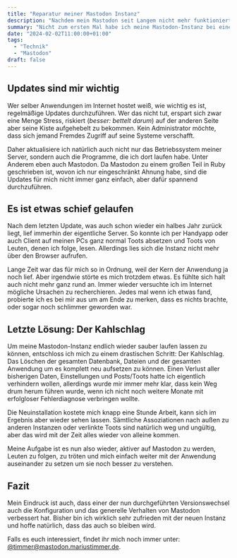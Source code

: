 ```yaml
---
title: "Reparatur meiner Mastodon Instanz"
description: "Nachdem mein Mastodon seit Langem nicht mehr funktioniert, wurde es nun Zeit, dass ich mir die Sache mal ansehe"
summary: "Nicht zum ersten Mal habe ich meine Mastodon-Instanz bei einem Debian Update zerschossen und musste es mal wieder retten. Diesesmal allerdings mit mehr Erfolg als beim letzten mal. Meine Daten (_den Account und meine Toots_) konnte ich sogar retten."
date: "2024-02-02T11:00:00+01:00"
tags:
  - "Technik"
  - "Mastodon"
draft: false
---
```


Updates sind mir wichtig
------------------------
Wer selber Anwendungen im Internet hostet weiß, wie wichtig es ist, regelmäßige Updates durchzuführen. Wer das nicht tut, erspart sich zwar eine Menge Stress, riskiert (_besser: bettelt darum_) auf der anderen Seite aber seine Kiste aufgehebelt zu bekommen. Kein Administrator möchte, dass sich jemand Fremdes Zugriff auf seine Systeme verschafft.

Daher aktualisiere ich natürlich auch nicht nur das Betriebssystem meiner Server, sondern auch die Programme, die ich dort laufen habe. Unter Anderem eben auch Mastodon. Da Mastodon zu einem großen Teil in Ruby geschrieben ist, wovon ich nur eingeschränkt Ahnung habe, sind die Updates für mich nicht immer ganz einfach, aber dafür spannend durchzuführen.


Es ist etwas schief gelaufen
----------------------------
Nach dem letzten Update, was auch schon wieder ein halbes Jahr zurück liegt, lief immerhin der eigentliche Server. So konnte ich per Handyapp oder auch Client auf meinen PCs ganz normal Toots absetzen und Toots von Leuten, denen ich folge, lesen. Allerdings lies sich die Instanz nicht mehr über den Browser aufrufen.

Lange Zeit war das für mich so in Ordnung, weil der Kern der Anwendung ja noch lief. Aber irgendwie störte es mich trotzdem etwas. Es fühlte sich halt auch nicht mehr ganz rund an. Immer wieder versuchte ich im Internet mögliche Ursachen zu recherchieren. Jedes mal wenn ich etwas fand, probierte ich es bei mir aus um am Ende zu merken, dass es nichts brachte, oder sogar noch schlimmer geworden war.


Letzte Lösung: Der Kahlschlag
-----------------------------
Um meine Mastodon-Instanz endlich wieder sauber laufen lassen zu können, entschloss ich mich zu einem drastischen Schritt: Der Kahlschlag. Das Löschen der gesamten Datenbank, Dateien und der gesamten Anwendung um es komplett neu aufsetzen zu können. Einen Verlust aller bisherigen Daten, Einstellungen und Posts/Toots hatte ich eigentlich verhindern wollen, allerdings wurde mir immer mehr klar, dass kein Weg drum herum führen wurde, wenn ich nicht noch weitere Monate mit erfolgloser Fehlerdiagnose verbringen wollte.

Die Neuinstallation kostete mich knapp eine Stunde Arbeit, kann sich im Ergebnis aber wieder sehen lassen. Sämtliche Assoziationen nach außen zu anderen Instanzen oder verlinkte Toots sind natürlich weg und ungültig, aber das wird mit der Zeit alles wieder von alleine kommen.

Meine Aufgabe ist es nun also wieder, aktiver auf Mastodon zu werden, Leuten zu folgen, zu tröten und mich einfach weiter mit der Anwendung auseinander zu setzen um sie noch besser zu verstehen.


Fazit
-----
Mein Eindruck ist auch, dass einer der nun durchgeführten Versionswechsel auch die Konfiguration und das generelle Verhalten von Mastodon verbessert hat. Bisher bin ich wirklich sehr zufrieden mit der neuen Instanz und hoffe natürlich, dass das auch so bleiben wird.

Falls es euch interessiert, findet ihr mich noch immer unter: [@timmer@mastodon.mariustimmer.de](https://mastodon.mariustimmer.de/@timmer).
